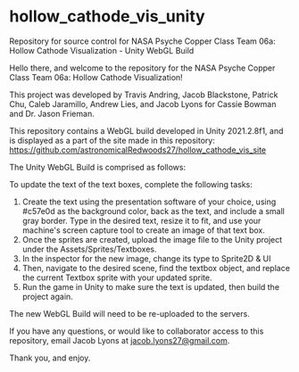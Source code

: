 # hollow_cathode_vis_unity
Repository for source control for NASA Psyche Copper Class Team 06a: Hollow Cathode Visualization - Unity WebGL Build

Hello there, and welcome to the repository for the NASA Psyche Copper Class Team 06a: Hollow Cathode Visualization!

This project was developed by Travis Andring, Jacob Blackstone, Patrick Chu, Caleb Jaramillo, Andrew Lies, and Jacob Lyons for Cassie Bowman and Dr. Jason Frieman.

This repository contains a WebGL build developed in Unity 2021.2.8f1, and is displayed as a part of the site made in this repository: https://github.com/astronomicalRedwoods27/hollow_cathode_vis_site

The Unity WebGL Build  is comprised as follows:

To update the text of the text boxes, complete the following tasks:
1. Create the text using the presentation software of your choice, using #c57e0d as the background color, back as the text, and include a small gray border. Type in the desired text, resize it to fit, and use your machine's screen capture tool to create an image of that text box. 
2. Once the sprites are created, upload the image file to the Unity project under the Assets/Sprites/Textboxes. 
3. In the inspector for the new image, change its type to Sprite2D & UI 
4. Then, navigate to the desired scene, find the textbox object, and replace the current Textbox sprite with your updated sprite.
5. Run the game in Unity to make sure the text is updated, then build the project again.

The new WebGL Build will need to be re-uploaded to the servers.

If you have any questions, or would like to collaborator access to this repository, email Jacob Lyons at jacob.lyons27@gmail.com.

Thank you, and enjoy.

